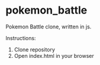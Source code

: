 # pokemon_battle
Pokemon Battle clone, written in js.

Instructions:

1. Clone repository
2. Open index.html in your browser
